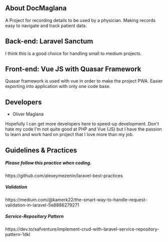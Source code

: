 ## About DocMaglana

A Project for recording details to be used by a physician. Making records easy to navigate and track patient data.

## Back-end: Laravel Sanctum

I think this is a good choice for handling small to medium projects.

## Front-end: Vue JS with Quasar Framework

Quasar framework is used with vue in order to make the project PWA. Easier exporting into application with only one code base.

## Developers

<ul>
    <li>Oliver Maglana</li>
</ul>

<span style="font-size=8px;"> Hopefully I can get more developers here to speed-up development. Don't hate my code I'm not quite good at PHP and Vue (JS) but I have the passion to learn and work hard on project that I love more than my job.</span>


## Guidelines & Practices

<h5>Please follow this practice when coding. </h5>
<a>https://github.com/alexeymezenin/laravel-best-practices</a>
</hr>
<h5>Validation </h5>
<a>https://medium.com/@kamerk22/the-smart-way-to-handle-request-validation-in-laravel-5e8886279271</a>
</hr>
<h5>Service-Repository Pattern </h5>
<a>https://dev.to/safventure/implement-crud-with-laravel-service-repository-pattern-1dkl</a>
